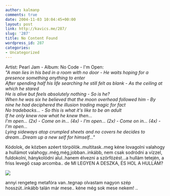 ```yaml
---
author: kalmanp
comments: true
date: 2004-11-03 10:04:45+00:00
layout: post
link: http://kavics.me/287/
slug: '287'
title: No Content Found
wordpress_id: 287
categories:
- Uncategorized
---
```


Artist: Pearl Jam - Album: No Code - I'm Open:  
_"A man lies in his bed in a room with no door - He waits hoping for a presence something anything to enter  
After spending half his life searching he still felt as blank - As the ceiling at which he stared  
He is alive but feels absolutely nothing - So is he?  
When he was six he believed that the moon overhead followed him - By nine he had deciphered the illusion trading magic for fact  
No tradebacks... - So this is what it's like to be an adult  
If he only knew now what he knew then...  
I'm open... (2x) - Come on in... (4x) - I'm open... (2x) - Come on in... (4x) - I'm open...  
Lying sideways atop crumpled sheets and no covers he decides to dream...Dream up a new self for himself..."_




Kódolok, de közben azéert törpölök..multitask..meg kéne lovagolni valahogy a hullámot valahogy..még,még,jobban..inkább, nem csak sodródni a vízzel, fuldokolni, hánykolódni alul..hanem élvezni a szörfözést...a hullám tetején, a friss levegő csap arcomba.. de MI LEGYEN A DESZKA, ÉS HOL A HULLÁM?




![](http://kavics.freeblog.hu/Files/surfing.jpg)




annyi rengeteg metafóra van..tegnap olvastam nagyon szép hosszút..inkább talán már mese.. kéne még sok mese nekem! .. 
